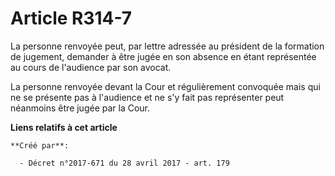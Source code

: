 # Article R314-7

La personne renvoyée peut, par lettre adressée au président de la formation de jugement, demander à être jugée en son absence
en étant représentée au cours de l'audience par son avocat.

La personne renvoyée devant la Cour et régulièrement convoquée mais qui ne se présente pas à l'audience et ne s'y fait pas
représenter peut néanmoins être jugée par la Cour.

**Liens relatifs à cet article**

	**Créé par**:

	  - Décret n°2017-671 du 28 avril 2017 - art. 179
